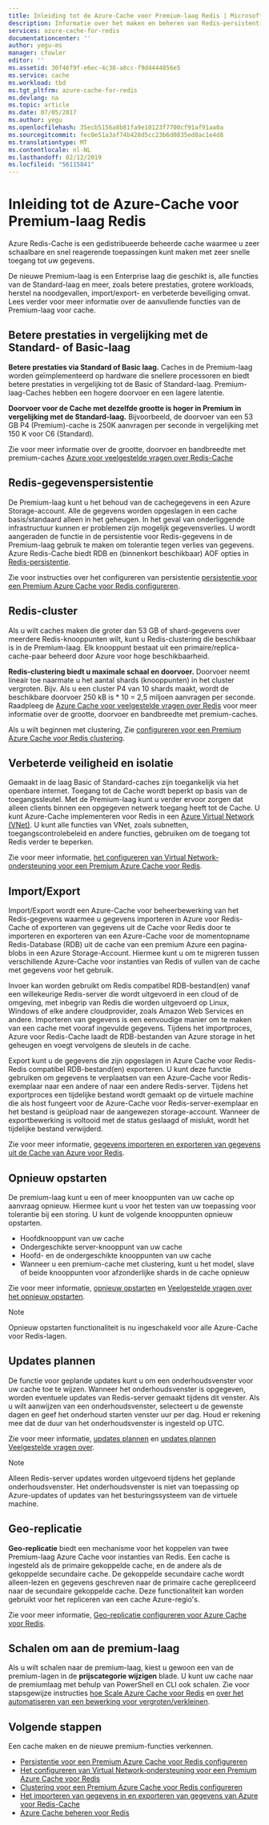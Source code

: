 ```yaml
---
title: Inleiding tot de Azure-Cache voor Premium-laag Redis | Microsoft Docs
description: Informatie over het maken en beheren van Redis-persistentie, Redis-clustering en VNET-ondersteuning voor uw Premium-laag Azure Cache voor instanties van Redis
services: azure-cache-for-redis
documentationcenter: ''
author: yegu-ms
manager: cfowler
editor: ''
ms.assetid: 30f46f9f-e6ec-4c38-a8cc-f9d4444856e5
ms.service: cache
ms.workload: tbd
ms.tgt_pltfrm: azure-cache-for-redis
ms.devlang: na
ms.topic: article
ms.date: 07/05/2017
ms.author: yegu
ms.openlocfilehash: 35ecb5156a8b81fa9e10123f7700cf91af91aa0a
ms.sourcegitcommit: fec0e51a3af74b428d5cc23b6d0835ed0ac1e4d8
ms.translationtype: MT
ms.contentlocale: nl-NL
ms.lasthandoff: 02/12/2019
ms.locfileid: "56115841"
---
```

# <a name="introduction-to-the-azure-cache-for-redis-premium-tier"></a>Inleiding tot de Azure-Cache voor Premium-laag Redis
Azure Redis-Cache is een gedistribueerde beheerde cache waarmee u zeer schaalbare en snel reagerende toepassingen kunt maken met zeer snelle toegang tot uw gegevens. 

De nieuwe Premium-laag is een Enterprise laag die geschikt is, alle functies van de Standard-laag en meer, zoals betere prestaties, grotere workloads, herstel na noodgevallen, import/export- en verbeterde beveiliging omvat. Lees verder voor meer informatie over de aanvullende functies van de Premium-laag voor cache.

## <a name="better-performance-compared-to-standard-or-basic-tier"></a>Betere prestaties in vergelijking met de Standard- of Basic-laag
**Betere prestaties via Standard of Basic laag.** Caches in de Premium-laag worden geïmplementeerd op hardware die snellere processoren en biedt betere prestaties in vergelijking tot de Basic of Standard-laag. Premium-laag-Caches hebben een hogere doorvoer en een lagere latentie. 

**Doorvoer voor de Cache met dezelfde grootte is hoger in Premium in vergelijking met de Standard-laag.** Bijvoorbeeld, de doorvoer van een 53 GB P4 (Premium)-cache is 250K aanvragen per seconde in vergelijking met 150 K voor C6 (Standard).

Zie voor meer informatie over de grootte, doorvoer en bandbreedte met premium-caches [Azure voor veelgestelde vragen over Redis-Cache](cache-faq.md#what-azure-cache-for-redis-offering-and-size-should-i-use)

## <a name="redis-data-persistence"></a>Redis-gegevenspersistentie
De Premium-laag kunt u het behoud van de cachegegevens in een Azure Storage-account. Alle de gegevens worden opgeslagen in een cache basis/standaard alleen in het geheugen. In het geval van onderliggende infrastructuur kunnen er problemen zijn mogelijk gegevensverlies. U wordt aangeraden de functie in de persistentie voor Redis-gegevens in de Premium-laag gebruik te maken om tolerantie tegen verlies van gegevens. Azure Redis-Cache biedt RDB en (binnenkort beschikbaar) AOF opties in [Redis-persistentie](https://redis.io/topics/persistence). 

Zie voor instructies over het configureren van persistentie [persistentie voor een Premium Azure Cache voor Redis configureren](cache-how-to-premium-persistence.md).

## <a name="redis-cluster"></a>Redis-cluster
Als u wilt caches maken die groter dan 53 GB of shard-gegevens over meerdere Redis-knooppunten wilt, kunt u Redis-clustering die beschikbaar is in de Premium-laag. Elk knooppunt bestaat uit een primaire/replica-cache-paar beheerd door Azure voor hoge beschikbaarheid. 

**Redis-clustering biedt u maximale schaal en doorvoer.** Doorvoer neemt lineair toe naarmate u het aantal shards (knooppunten) in het cluster vergroten. Bijv. Als u een cluster P4 van 10 shards maakt, wordt de beschikbare doorvoer 250 kB is * 10 = 2,5 miljoen aanvragen per seconde. Raadpleeg de [Azure Cache voor veelgestelde vragen over Redis](cache-faq.md#what-azure-cache-for-redis-offering-and-size-should-i-use) voor meer informatie over de grootte, doorvoer en bandbreedte met premium-caches.

Als u wilt beginnen met clustering, Zie [configureren voor een Premium Azure Cache voor Redis clustering](cache-how-to-premium-clustering.md).

## <a name="enhanced-security-and-isolation"></a>Verbeterde veiligheid en isolatie
Gemaakt in de laag Basic of Standard-caches zijn toegankelijk via het openbare internet. Toegang tot de Cache wordt beperkt op basis van de toegangssleutel. Met de Premium-laag kunt u verder ervoor zorgen dat alleen clients binnen een opgegeven netwerk toegang heeft tot de Cache. U kunt Azure-Cache implementeren voor Redis in een [Azure Virtual Network (VNet)](https://azure.microsoft.com/services/virtual-network/). U kunt alle functies van VNet, zoals subnetten, toegangscontrolebeleid en andere functies, gebruiken om de toegang tot Redis verder te beperken.

Zie voor meer informatie, [het configureren van Virtual Network-ondersteuning voor een Premium Azure Cache voor Redis](cache-how-to-premium-vnet.md).

## <a name="importexport"></a>Import/Export
Import/Export wordt een Azure-Cache voor beheerbewerking van het Redis-gegevens waarmee u gegevens importeren in Azure voor Redis-Cache of exporteren van gegevens uit de Cache voor Redis door te importeren en exporteren van een Azure-Cache voor de momentopname Redis-Database (RDB) uit de cache van een premium Azure een pagina-blobs in een Azure Storage-Account. Hiermee kunt u om te migreren tussen verschillende Azure-Cache voor instanties van Redis of vullen van de cache met gegevens voor het gebruik.

Invoer kan worden gebruikt om Redis compatibel RDB-bestand(en) vanaf een willekeurige Redis-server die wordt uitgevoerd in een cloud of de omgeving, met inbegrip van Redis die worden uitgevoerd op Linux, Windows of elke andere cloudprovider, zoals Amazon Web Services en andere. Importeren van gegevens is een eenvoudige manier om te maken van een cache met vooraf ingevulde gegevens. Tijdens het importproces, Azure voor Redis-Cache laadt de RDB-bestanden van Azure storage in het geheugen en voegt vervolgens de sleutels in de cache.

Export kunt u de gegevens die zijn opgeslagen in Azure Cache voor Redis-Redis compatibel RDB-bestand(en) exporteren. U kunt deze functie gebruiken om gegevens te verplaatsen van een Azure-Cache voor Redis-exemplaar naar een andere of naar een andere Redis-server. Tijdens het exportproces een tijdelijke bestand wordt gemaakt op de virtuele machine die als host fungeert voor de Azure-Cache voor Redis-server-exemplaar en het bestand is geüpload naar de aangewezen storage-account. Wanneer de exportbewerking is voltooid met de status geslaagd of mislukt, wordt het tijdelijke bestand verwijderd.

Zie voor meer informatie, [gegevens importeren en exporteren van gegevens uit de Cache van Azure voor Redis](cache-how-to-import-export-data.md).

## <a name="reboot"></a>Opnieuw opstarten
De premium-laag kunt u een of meer knooppunten van uw cache op aanvraag opnieuw. Hiermee kunt u voor het testen van uw toepassing voor tolerantie bij een storing. U kunt de volgende knooppunten opnieuw opstarten.

* Hoofdknooppunt van uw cache
* Ondergeschikte server-knooppunt van uw cache
* Hoofd- en de ondergeschikte knooppunten van uw cache
* Wanneer u een premium-cache met clustering, kunt u het model, slave of beide knooppunten voor afzonderlijke shards in de cache opnieuw

Zie voor meer informatie, [opnieuw opstarten](cache-administration.md#reboot) en [Veelgestelde vragen over het opnieuw opstarten](cache-administration.md#reboot-faq).

>[!NOTE]
>Opnieuw opstarten functionaliteit is nu ingeschakeld voor alle Azure-Cache voor Redis-lagen.
>
>

## <a name="schedule-updates"></a>Updates plannen
De functie voor geplande updates kunt u om een onderhoudsvenster voor uw cache toe te wijzen. Wanneer het onderhoudsvenster is opgegeven, worden eventuele updates van Redis-server gemaakt tijdens dit venster. Als u wilt aanwijzen van een onderhoudsvenster, selecteert u de gewenste dagen en geef het onderhoud starten venster uur per dag. Houd er rekening mee dat de duur van het onderhoudsvenster is ingesteld op UTC. 

Zie voor meer informatie, [updates plannen](cache-administration.md#schedule-updates) en [updates plannen Veelgestelde vragen over](cache-administration.md#schedule-updates-faq).

> [!NOTE]
> Alleen Redis-server updates worden uitgevoerd tijdens het geplande onderhoudsvenster. Het onderhoudsvenster is niet van toepassing op Azure-updates of updates van het besturingssysteem van de virtuele machine.
> 
> 

## <a name="geo-replication"></a>Geo-replicatie

**Geo-replicatie** biedt een mechanisme voor het koppelen van twee Premium-laag Azure Cache voor instanties van Redis. Een cache is ingesteld als de primaire gekoppelde cache, en de andere als de gekoppelde secundaire cache. De gekoppelde secundaire cache wordt alleen-lezen en gegevens geschreven naar de primaire cache gerepliceerd naar de secundaire gekoppelde cache. Deze functionaliteit kan worden gebruikt voor het repliceren van een cache Azure-regio's.

Zie voor meer informatie, [Geo-replicatie configureren voor Azure Cache voor Redis](cache-how-to-geo-replication.md).


## <a name="to-scale-to-the-premium-tier"></a>Schalen om aan de premium-laag
Als u wilt schalen naar de premium-laag, kiest u gewoon een van de premium-lagen in de **prijscategorie wijzigen** blade. U kunt uw cache naar de premiumlaag met behulp van PowerShell en CLI ook schalen. Zie voor stapsgewijze instructies [hoe Scale Azure Cache voor Redis](cache-how-to-scale.md) en [over het automatiseren van een bewerking voor vergroten/verkleinen](cache-how-to-scale.md#how-to-automate-a-scaling-operation).

## <a name="next-steps"></a>Volgende stappen
Een cache maken en de nieuwe premium-functies verkennen.

* [Persistentie voor een Premium Azure Cache voor Redis configureren](cache-how-to-premium-persistence.md)
* [Het configureren van Virtual Network-ondersteuning voor een Premium Azure Cache voor Redis](cache-how-to-premium-vnet.md)
* [Clustering voor een Premium Azure Cache voor Redis configureren](cache-how-to-premium-clustering.md)
* [Het importeren van gegevens in en exporteren van gegevens van Azure voor Redis-Cache](cache-how-to-import-export-data.md)
* [Azure Cache beheren voor Redis](cache-administration.md)

